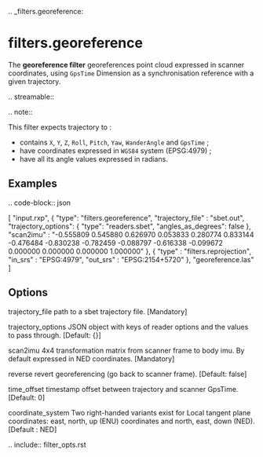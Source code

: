 .. _filters.georeference:

filters.georeference
====================

The **georeference filter** georeferences point cloud expressed in scanner coordinates,
using `GpsTime` Dimension as a synchronisation reference with a given trajectory.

.. streamable::

.. note::

  This filter expects trajectory to :

  * contains `X`, `Y`, `Z`, `Roll`, `Pitch`, `Yaw`, `WanderAngle` and `GpsTime` ;
  * have coordinates expressed in `WGS84` system (EPSG:4979) ;
  * have all its angle values expressed in radians.

Examples
--------

.. code-block:: json

  [
      "input.rxp",
      {
          "type": "filters.georeference",
          "trajectory_file" : "sbet.out",
          "trajectory_options": {
            "type": "readers.sbet",
            "angles_as_degrees": false
        },
          "scan2imu" : "-0.555809 0.545880 0.626970 0.053833 
          0.280774 0.833144 -0.476484 -0.830238 
          -0.782459 -0.088797 -0.616338 -0.099672 
          0.000000 0.000000 0.000000 1.000000"
      },
      {
        "type" : "filters.reprojection",
        "in_srs" : "EPSG:4979",
        "out_srs" : "EPSG:2154+5720"
      },
      "georeference.las"
  ]


Options
--------

trajectory_file
  path to a sbet trajectory file. [Mandatory]

trajectory_options
  JSON object with keys of reader options and the values to pass through. [Default: {}]

scan2imu
  4x4 transformation matrix from scanner frame to body imu. By default expressed in NED coordinates. [Mandatory]

reverse
   revert georeferencing (go back to scanner frame). [Default: false]

time_offset
  timestamp offset between trajectory and scanner GpsTime. [Default: 0]

coordinate_system
  Two right-handed variants exist for Local tangent plane coordinates: east, north, up (ENU) coordinates and north, east, down (NED). [Default : NED]
  

.. include:: filter_opts.rst
